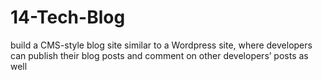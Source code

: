 # 14-Tech-Blog
build a CMS-style blog site similar to a Wordpress site, where developers can publish their blog posts and comment on other developers’ posts as well
